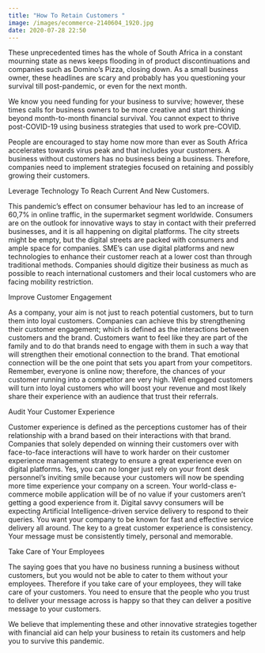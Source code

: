 ```yaml
---
title: "How To Retain Customers "
image: /images/ecommerce-2140604_1920.jpg
date: 2020-07-28 22:50
---
```

These unprecedented times has the whole of South Africa in a constant mourning state as news keeps flooding in of product discontinuations and companies such as Domino’s Pizza, closing down. As a small business owner, these headlines are scary and probably has you questioning your survival till post-pandemic, or even for the next month.

We know you need funding for your business to survive; however, these times calls for business owners to be more creative and start thinking beyond month-to-month financial survival. You cannot expect to thrive post-COVID-19 using business strategies that used to work pre-COVID.

People are encouraged to stay home now more than ever as South Africa accelerates towards virus peak and that includes your customers. A business without customers has no business being a business. Therefore, companies need to implement strategies focused on retaining and possibly growing their customers.

Leverage Technology To Reach Current And New Customers.

This pandemic’s effect on consumer behaviour has led to an increase of 60,7% in online traffic, in the supermarket segment worldwide. Consumers are on the outlook for innovative ways to stay in contact with their preferred businesses, and it is all happening on digital platforms. The city streets might be empty, but the digital streets are packed with consumers and ample space for companies. SME’s can use digital platforms and new technologies to enhance their customer reach at a lower cost than through traditional methods. Companies should digitize their business as much as possible to reach international customers and their local customers who are facing mobility restriction.

Improve Customer Engagement

As a company, your aim is not just to reach potential customers, but to turn them into loyal customers. Companies can achieve this by strengthening their customer engagement; which is defined as the interactions between customers and the brand. Customers want to feel like they are part of the family and to do that brands need to engage with them in such a way that will strengthen their emotional connection to the brand. That emotional connection will be the one point that sets you apart from your competitors. Remember, everyone is online now; therefore, the chances of your customer running into a competitor are very high. Well engaged customers will turn into loyal customers who will boost your revenue and most likely share their experience with an audience that trust their referrals.

Audit Your Customer Experience

Customer experience is defined as the perceptions customer has of their relationship with a brand based on their interactions with that brand. Companies that solely depended on winning their customers over with face-to-face interactions will have to work harder on their customer experience management strategy to ensure a great experience even on digital platforms. Yes, you can no longer just rely on your front desk personnel’s inviting smile because your customers will now be spending more time experience your company on a screen. Your world-class e-commerce mobile application will be of no value if your customers aren’t getting a good experience from it. Digital savvy consumers will be expecting Artificial Intelligence-driven service delivery to respond to their queries. You want your company to be known for fast and effective service delivery all around. The key to a great customer experience is consistency. Your message must be consistently timely, personal and memorable.

Take Care of Your Employees

The saying goes that you have no business running a business without customers, but you would not be able to cater to them without your employees. Therefore if you take care of your employees, they will take care of your customers. You need to ensure that the people who you trust to deliver your message across is happy so that they can deliver a positive message to your customers.

We believe that implementing these and other innovative strategies together with financial aid can help your business to retain its customers and help you to survive this pandemic.